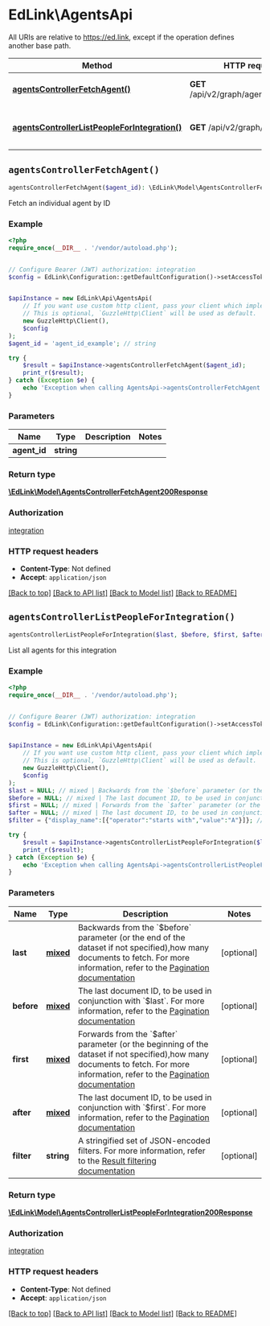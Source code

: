 # EdLink\AgentsApi

All URIs are relative to https://ed.link, except if the operation defines another base path.

| Method | HTTP request | Description |
| ------------- | ------------- | ------------- |
| [**agentsControllerFetchAgent()**](AgentsApi.md#agentsControllerFetchAgent) | **GET** /api/v2/graph/agents/{agent_id} | Fetch an individual agent by ID |
| [**agentsControllerListPeopleForIntegration()**](AgentsApi.md#agentsControllerListPeopleForIntegration) | **GET** /api/v2/graph/agents | List all agents for this integration |


## `agentsControllerFetchAgent()`

```php
agentsControllerFetchAgent($agent_id): \EdLink\Model\AgentsControllerFetchAgent200Response
```

Fetch an individual agent by ID

### Example

```php
<?php
require_once(__DIR__ . '/vendor/autoload.php');


// Configure Bearer (JWT) authorization: integration
$config = EdLink\Configuration::getDefaultConfiguration()->setAccessToken('YOUR_ACCESS_TOKEN');


$apiInstance = new EdLink\Api\AgentsApi(
    // If you want use custom http client, pass your client which implements `GuzzleHttp\ClientInterface`.
    // This is optional, `GuzzleHttp\Client` will be used as default.
    new GuzzleHttp\Client(),
    $config
);
$agent_id = 'agent_id_example'; // string

try {
    $result = $apiInstance->agentsControllerFetchAgent($agent_id);
    print_r($result);
} catch (Exception $e) {
    echo 'Exception when calling AgentsApi->agentsControllerFetchAgent: ', $e->getMessage(), PHP_EOL;
}
```

### Parameters

| Name | Type | Description  | Notes |
| ------------- | ------------- | ------------- | ------------- |
| **agent_id** | **string**|  | |

### Return type

[**\EdLink\Model\AgentsControllerFetchAgent200Response**](../Model/AgentsControllerFetchAgent200Response.md)

### Authorization

[integration](../../README.md#integration)

### HTTP request headers

- **Content-Type**: Not defined
- **Accept**: `application/json`

[[Back to top]](#) [[Back to API list]](../../README.md#endpoints)
[[Back to Model list]](../../README.md#models)
[[Back to README]](../../README.md)

## `agentsControllerListPeopleForIntegration()`

```php
agentsControllerListPeopleForIntegration($last, $before, $first, $after, $filter): \EdLink\Model\AgentsControllerListPeopleForIntegration200Response
```

List all agents for this integration

### Example

```php
<?php
require_once(__DIR__ . '/vendor/autoload.php');


// Configure Bearer (JWT) authorization: integration
$config = EdLink\Configuration::getDefaultConfiguration()->setAccessToken('YOUR_ACCESS_TOKEN');


$apiInstance = new EdLink\Api\AgentsApi(
    // If you want use custom http client, pass your client which implements `GuzzleHttp\ClientInterface`.
    // This is optional, `GuzzleHttp\Client` will be used as default.
    new GuzzleHttp\Client(),
    $config
);
$last = NULL; // mixed | Backwards from the `$before` parameter (or the end of the dataset if not specified),how many documents to fetch. For more information, refer to the [Pagination documentation](https://ed.link/docs/guides/v2.0/paginated-requests)
$before = NULL; // mixed | The last document ID, to be used in conjunction with `$last`. For more information, refer to the [Pagination documentation](https://ed.link/docs/guides/v2.0/paginated-requests)
$first = NULL; // mixed | Forwards from the `$after` parameter (or the beginning of the dataset if not specified),how many documents to fetch. For more information, refer to the [Pagination documentation](https://ed.link/docs/guides/v2.0/paginated-requests)
$after = NULL; // mixed | The last document ID, to be used in conjunction with `$first`. For more information, refer to the [Pagination documentation](https://ed.link/docs/guides/v2.0/paginated-requests)
$filter = {"display_name":[{"operator":"starts with","value":"A"}]}; // string | A stringified set of JSON-encoded filters. For more information, refer to the [Result filtering documentation](https://ed.link/docs/guides/v2.0/filtering-results)

try {
    $result = $apiInstance->agentsControllerListPeopleForIntegration($last, $before, $first, $after, $filter);
    print_r($result);
} catch (Exception $e) {
    echo 'Exception when calling AgentsApi->agentsControllerListPeopleForIntegration: ', $e->getMessage(), PHP_EOL;
}
```

### Parameters

| Name | Type | Description  | Notes |
| ------------- | ------------- | ------------- | ------------- |
| **last** | [**mixed**](../Model/.md)| Backwards from the &#x60;$before&#x60; parameter (or the end of the dataset if not specified),how many documents to fetch. For more information, refer to the [Pagination documentation](https://ed.link/docs/guides/v2.0/paginated-requests) | [optional] |
| **before** | [**mixed**](../Model/.md)| The last document ID, to be used in conjunction with &#x60;$last&#x60;. For more information, refer to the [Pagination documentation](https://ed.link/docs/guides/v2.0/paginated-requests) | [optional] |
| **first** | [**mixed**](../Model/.md)| Forwards from the &#x60;$after&#x60; parameter (or the beginning of the dataset if not specified),how many documents to fetch. For more information, refer to the [Pagination documentation](https://ed.link/docs/guides/v2.0/paginated-requests) | [optional] |
| **after** | [**mixed**](../Model/.md)| The last document ID, to be used in conjunction with &#x60;$first&#x60;. For more information, refer to the [Pagination documentation](https://ed.link/docs/guides/v2.0/paginated-requests) | [optional] |
| **filter** | **string**| A stringified set of JSON-encoded filters. For more information, refer to the [Result filtering documentation](https://ed.link/docs/guides/v2.0/filtering-results) | [optional] |

### Return type

[**\EdLink\Model\AgentsControllerListPeopleForIntegration200Response**](../Model/AgentsControllerListPeopleForIntegration200Response.md)

### Authorization

[integration](../../README.md#integration)

### HTTP request headers

- **Content-Type**: Not defined
- **Accept**: `application/json`

[[Back to top]](#) [[Back to API list]](../../README.md#endpoints)
[[Back to Model list]](../../README.md#models)
[[Back to README]](../../README.md)
